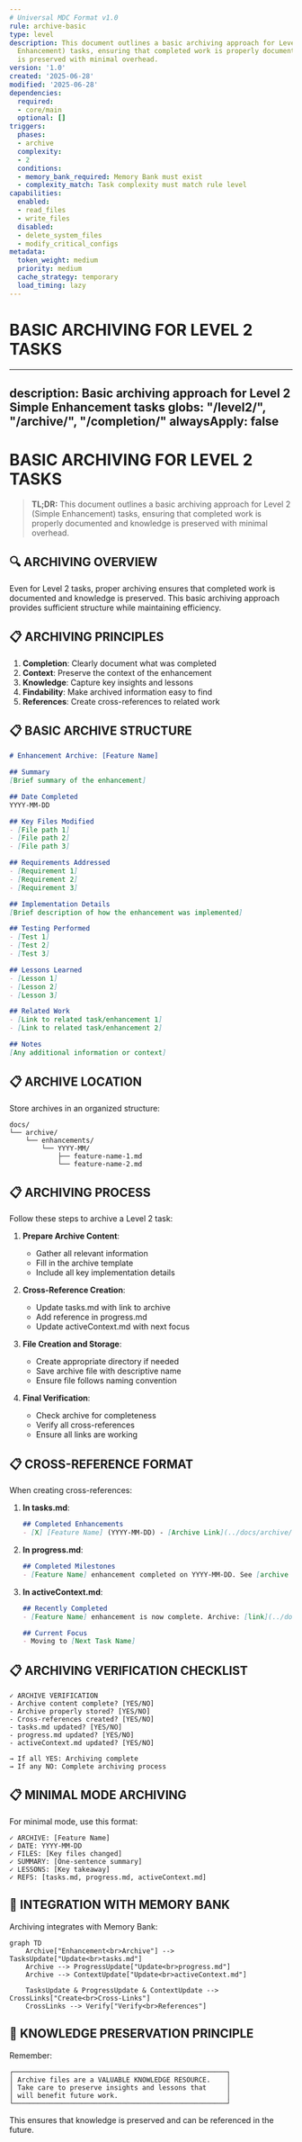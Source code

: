 ```yaml
---
# Universal MDC Format v1.0
rule: archive-basic
type: level
description: This document outlines a basic archiving approach for Level 2 (Simple
  Enhancement) tasks, ensuring that completed work is properly documented and knowledge
  is preserved with minimal overhead.
version: '1.0'
created: '2025-06-28'
modified: '2025-06-28'
dependencies:
  required:
  - core/main
  optional: []
triggers:
  phases:
  - archive
  complexity:
  - 2
  conditions:
  - memory_bank_required: Memory Bank must exist
  - complexity_match: Task complexity must match rule level
capabilities:
  enabled:
  - read_files
  - write_files
  disabled:
  - delete_system_files
  - modify_critical_configs
metadata:
  token_weight: medium
  priority: medium
  cache_strategy: temporary
  load_timing: lazy
---
```


# BASIC ARCHIVING FOR LEVEL 2 TASKS

---
description: Basic archiving approach for Level 2 Simple Enhancement tasks
globs: "**/level2/**", "**/archive/**", "**/completion/**"
alwaysApply: false
---

# BASIC ARCHIVING FOR LEVEL 2 TASKS

> **TL;DR:** This document outlines a basic archiving approach for Level 2 (Simple Enhancement) tasks, ensuring that completed work is properly documented and knowledge is preserved with minimal overhead.

## 🔍 ARCHIVING OVERVIEW

Even for Level 2 tasks, proper archiving ensures that completed work is documented and knowledge is preserved. This basic archiving approach provides sufficient structure while maintaining efficiency.

## 📋 ARCHIVING PRINCIPLES

1. **Completion**: Clearly document what was completed
2. **Context**: Preserve the context of the enhancement
3. **Knowledge**: Capture key insights and lessons
4. **Findability**: Make archived information easy to find
5. **References**: Create cross-references to related work

## 📋 BASIC ARCHIVE STRUCTURE

```markdown
# Enhancement Archive: [Feature Name]

## Summary
[Brief summary of the enhancement]

## Date Completed
YYYY-MM-DD

## Key Files Modified
- [File path 1]
- [File path 2]
- [File path 3]

## Requirements Addressed
- [Requirement 1]
- [Requirement 2]
- [Requirement 3]

## Implementation Details
[Brief description of how the enhancement was implemented]

## Testing Performed
- [Test 1]
- [Test 2]
- [Test 3]

## Lessons Learned
- [Lesson 1]
- [Lesson 2]
- [Lesson 3]

## Related Work
- [Link to related task/enhancement 1]
- [Link to related task/enhancement 2]

## Notes
[Any additional information or context]
```

## 📋 ARCHIVE LOCATION

Store archives in an organized structure:

```
docs/
└── archive/
    └── enhancements/
        └── YYYY-MM/
            ├── feature-name-1.md
            └── feature-name-2.md
```

## 📋 ARCHIVING PROCESS

Follow these steps to archive a Level 2 task:

1. **Prepare Archive Content**:
   - Gather all relevant information
   - Fill in the archive template
   - Include all key implementation details

2. **Cross-Reference Creation**:
   - Update tasks.md with link to archive
   - Add reference in progress.md
   - Update activeContext.md with next focus

3. **File Creation and Storage**:
   - Create appropriate directory if needed
   - Save archive file with descriptive name
   - Ensure file follows naming convention

4. **Final Verification**:
   - Check archive for completeness
   - Verify all cross-references
   - Ensure all links are working

## 📋 CROSS-REFERENCE FORMAT

When creating cross-references:

1. **In tasks.md**:
   ```markdown
   ## Completed Enhancements
   - [X] [Feature Name] (YYYY-MM-DD) - [Archive Link](../docs/archive/enhancements/YYYY-MM/feature-name.md)
   ```

2. **In progress.md**:
   ```markdown
   ## Completed Milestones
   - [Feature Name] enhancement completed on YYYY-MM-DD. See [archive entry](../docs/archive/enhancements/YYYY-MM/feature-name.md).
   ```

3. **In activeContext.md**:
   ```markdown
   ## Recently Completed
   - [Feature Name] enhancement is now complete. Archive: [link](../docs/archive/enhancements/YYYY-MM/feature-name.md)
   
   ## Current Focus
   - Moving to [Next Task Name]
   ```

## 📋 ARCHIVING VERIFICATION CHECKLIST

```
✓ ARCHIVE VERIFICATION
- Archive content complete? [YES/NO]
- Archive properly stored? [YES/NO]
- Cross-references created? [YES/NO]
- tasks.md updated? [YES/NO]
- progress.md updated? [YES/NO]
- activeContext.md updated? [YES/NO]

→ If all YES: Archiving complete
→ If any NO: Complete archiving process
```

## 📋 MINIMAL MODE ARCHIVING

For minimal mode, use this format:

```
✓ ARCHIVE: [Feature Name]
✓ DATE: YYYY-MM-DD
✓ FILES: [Key files changed]
✓ SUMMARY: [One-sentence summary]
✓ LESSONS: [Key takeaway]
✓ REFS: [tasks.md, progress.md, activeContext.md]
```

## 🔄 INTEGRATION WITH MEMORY BANK

Archiving integrates with Memory Bank:

```mermaid
graph TD
    Archive["Enhancement<br>Archive"] --> TasksUpdate["Update<br>tasks.md"]
    Archive --> ProgressUpdate["Update<br>progress.md"]
    Archive --> ContextUpdate["Update<br>activeContext.md"]
    
    TasksUpdate & ProgressUpdate & ContextUpdate --> CrossLinks["Create<br>Cross-Links"]
    CrossLinks --> Verify["Verify<br>References"]
```

## 🚨 KNOWLEDGE PRESERVATION PRINCIPLE

Remember:

```
┌─────────────────────────────────────────────────────┐
│ Archive files are a VALUABLE KNOWLEDGE RESOURCE.    │
│ Take care to preserve insights and lessons that     │
│ will benefit future work.                           │
└─────────────────────────────────────────────────────┘
```

This ensures that knowledge is preserved and can be referenced in the future. 